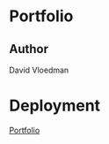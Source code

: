 # Portfolio
## Author 

David Vloedman

# Deployment 

[Portfolio](https://mystifying-wilson-82f94e.netlify.com/)

